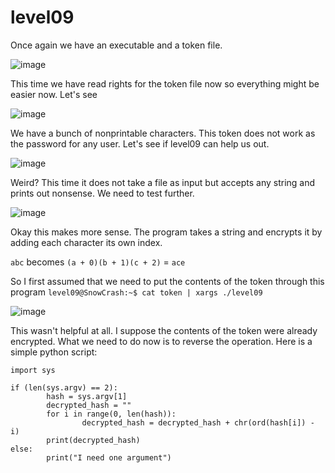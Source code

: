 # level09

Once again we have an executable and a token file.

![image](https://github.com/user-attachments/assets/879fb8f7-e0f5-4466-b522-1cbc7e9745a6)

This time we have read rights for the token file now so everything might be easier now. Let's see

![image](https://github.com/user-attachments/assets/11d57705-8294-4c45-9ac9-8619f68a680b)

We have a bunch of nonprintable characters. This token does not work as the password for any user. Let's see if level09 can help us out.

![image](https://github.com/user-attachments/assets/5a94a49d-eba7-49fb-bb63-e027c51a7d14)

Weird? This time it does not take a file as input but accepts any string and prints out nonsense. We need to test further.

![image](https://github.com/user-attachments/assets/c6f74b8c-26b2-4cf5-9eb9-155297c2d7fc)

Okay this makes more sense. The program takes a string and encrypts it by adding each character its own index. 

`abc` becomes `(a + 0)(b + 1)(c + 2)` = `ace`

So I first assumed that we need to put the contents of the token through this program `level09@SnowCrash:~$ cat token | xargs ./level09`

![image](https://github.com/user-attachments/assets/a0db69fd-3790-4ddc-bcba-b87ffc274458)

This wasn't helpful at all. I suppose the contents of the token were already encrypted. What we need to do now is to reverse the operation.
Here is a simple python script:

```
import sys

if (len(sys.argv) == 2):
        hash = sys.argv[1]
        decrypted_hash = ""
        for i in range(0, len(hash)):
                decrypted_hash = decrypted_hash + chr(ord(hash[i]) - i)
        print(decrypted_hash)
else:
        print("I need one argument")
```


